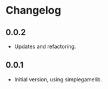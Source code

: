 # Changelog
## 0.0.2

- Updates and refactoring.

## 0.0.1

- Initial version, using simplegamelib.
